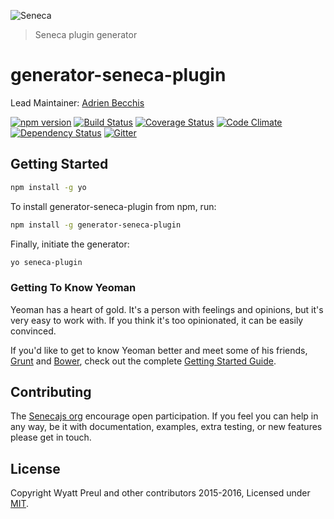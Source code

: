 ![Seneca](http://senecajs.org/files/assets/seneca-logo.png)
> Seneca plugin generator

# generator-seneca-plugin
Lead Maintainer: [Adrien Becchis](https://github.com/AdrieanKhisbe)

[![npm version][npm-badge]][npm-url]
[![Build Status][travis-badge]][travis-url]
[![Coverage Status][coverage-badge]][coverage-url]
[![Code Climate][codeclimate-badge]][codeclimate-url]
[![Dependency Status][david-badge]][david-url]
[![Gitter][gitter-badge]][gitter-url]

## Getting Started


```bash
npm install -g yo
```

To install generator-seneca-plugin from npm, run:

```bash
npm install -g generator-seneca-plugin
```

Finally, initiate the generator:

```bash
yo seneca-plugin
```

### Getting To Know Yeoman

Yeoman has a heart of gold. It's a person with feelings and opinions, but it's very easy to work with.
 If you think it's too opinionated, it can be easily convinced.

If you'd like to get to know Yeoman better and meet some of his friends,
 [Grunt](http://gruntjs.com) and [Bower](http://bower.io), check out the complete [Getting Started Guide](https://github.com/yeoman/yeoman/wiki/Getting-Started).

## Contributing
The [Senecajs org][] encourage open participation. If you feel you can help in any way, be it with
documentation, examples, extra testing, or new features please get in touch.

## License
Copyright Wyatt Preul and other contributors 2015-2016, Licensed under [MIT][].

[npm-badge]: https://img.shields.io/npm/v/generator-seneca-plugin.svg
[npm-url]: https://npmjs.com/package/generator-seneca-plugin
[travis-badge]: https://api.travis-ci.org/senecajs/generator-seneca-plugin.svg
[travis-url]: https://travis-ci.org/senecajs-attic/generator-seneca-plugin
[codeclimate-badge]: https://codeclimate.com/github/senecajs/generator-seneca-plugin/badges/gpa.svg
[codeclimate-url]: https://codeclimate.com/github/senecajs/generator-seneca-plugin
[coverage-badge]: https://coveralls.io/repos/senecajs/generator-seneca-plugin/badge.svg?branch=master&service=github
[coverage-url]: https://coveralls.io/github/senecajs/generator-seneca-plugin?branch=master
[david-badge]: https://david-dm.org/senecajs/generator-seneca-plugin.svg
[david-url]: https://david-dm.org/senecajs/generator-seneca-plugin
[gitter-badge]: https://badges.gitter.im/Join%20Chat.svg
[gitter-url]: https://gitter.im/senecajs/seneca

[MIT]: ./LICENSE.txt
[Senecajs org]: https://github.com/senecajs/
